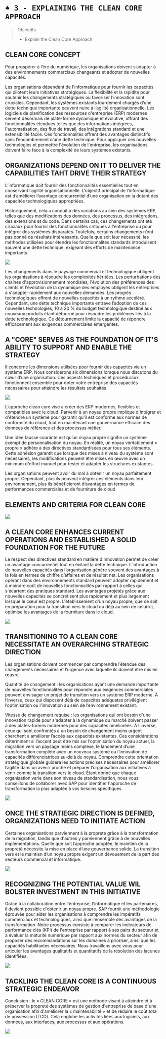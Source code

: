 # `♠ 3 - EXPLAINING THE CLEAN CORE APPROACH`

> Objectifs
>
> - Explain the Clean Core Approach

## CLEAN CORE CONCEPT

Pour prospérer à l’ère du numérique, les organisations doivent s’adapter à des environnements commerciaux changeants et adopter de nouvelles capacités.

Les organisations dépendent de l'informatique pour fournir les capacités qui pilotent leurs initiatives stratégiques. La flexibilité et la rapidité pour soutenir les changements stratégiques ou favoriser l’innovation sont cruciales. Cependant, les systèmes existants lourdement chargés d’une dette technique importante peuvent nuire à l’agilité organisationnelle. Les logiciels de planification des ressources d'entreprise (ERP) modernes servent désormais de plate-forme dynamique et évolutive, offrant des fonctionnalités étendues telles que des informations intégrées, l'automatisation, des flux de travail, des intégrations standard et une extensibilité facile. Ces fonctionnalités offrent des avantages distinctifs sans l’encombrement d’une dette technique. Pour appliquer ces nouvelles technologies et permettre l'évolution de l'entreprise, les organisations doivent faire face à la complexité de leurs systèmes existants.

## ORGANIZATIONS DEPEND ON IT TO DELIVER THE CAPABILITIES TAHT DRIVE THEIR STRATEGY

L’informatique doit fournir des fonctionnalités essentielles tout en conservant l’agilité organisationnelle. L’objectif principal de l’informatique est d’améliorer l’avantage concurrentiel d’une organisation en la dotant des capacités technologiques appropriées.

Historiquement, cela a conduit à des variations au sein des systèmes ERP, telles que des modifications des données, des processus, des intégrations, des extensions et du code. Dans certains cas, ces changements ont été cruciaux pour fournir des fonctionnalités critiques à l'entreprise ou pour intégrer des systèmes disparates. Toutefois, certains changements n’ont pas donné de résultats intéressants. Quelle que soit leur nécessité, les méthodes utilisées pour étendre les fonctionnalités standards introduisent souvent une dette technique, exigeant des efforts de maintenance importants.

![](./RESSOURCES/changes_cleancore.png)

Les changements dans le paysage commercial et technologique obligent les organisations à résoudre les complexités héritées. Les perturbations des chaînes d'approvisionnement mondiales, l'évolution des préférences des clients et l'évolution de la dynamique des employés obligent les entreprises à s'adapter rapidement aux nouvelles demandes. Les progrès technologiques offrent de nouvelles capacités à un rythme accéléré. Cependant, une dette technique importante entrave l’adoption de ces nouvelles technologies, 10 à 20 % du budget technologique destiné aux nouveaux produits étant détourné pour résoudre les problèmes liés à la dette technologique. Ce détournement limite la capacité de répondre efficacement aux exigences commerciales émergentes.

## A "CORE" SERVES AS THE FOUNDATION OF IT'S ABILITY TO SUPPORT AND ENABLE THE STRATEGY

Il concerne les dimensions utilisées pour fournir des capacités via un système ERP. Nous considérons six dimensions lorsque nous discutons du cœur d’une organisation. Ces aspects techniques et procéduraux fonctionnent ensemble pour doter votre entreprise des capacités nécessaires pour atteindre les résultats souhaités.

![](./RESSOURCES/illustrive_model_cleancore.png)

L’approche clean core vise à créer des ERP modernes, flexibles et compatibles avec le cloud. Parvenir à un noyau propre implique d'intégrer et d'étendre un système pour garantir qu'il est conforme aux normes de conformité du cloud, tout en maintenant une gouvernance efficace des données de référence et des processus métier.

Une idée fausse courante est qu’un noyau propre signifie un système exempt de personnalisation du noyau. En réalité, un noyau véritablement « propre » adhère à des directives standardisées pour tous ses éléments. Cette adhésion garantit que lorsque des mises à niveau du système sont nécessaires, les modifications peuvent être mises en œuvre avec un minimum d'effort manuel pour tester et adapter les structures existantes.

Les organisations peuvent avoir du mal à obtenir un noyau parfaitement propre. Cependant, plus ils peuvent intégrer ces éléments dans leur environnement, plus ils bénéficieront d’avantages en termes de performances commerciales et de fourniture de cloud.

## ELEMENTS AND CRITERIA FOR CLEAN CORE

![](./RESSOURCES/elements_of_the_clencore.png)

## A CLEAN CORE ENHANCES CURRENT OPERATIONS AND ESTABLISHED A SOLID FOUNDATION FOR THE FUTURE

Le respect des directives standard en matière d'innovation permet de créer un avantage concurrentiel tout en évitant la dette technique. L’introduction de nouvelles capacités dans l’organisation génère souvent des avantages à la fois en termes de chiffre d’affaires et de résultat net. Les organisations opérant dans des environnements standard peuvent adopter rapidement et à moindre coût de nouvelles fonctionnalités par rapport à celles qui s'écartent des pratiques standard. Les avantages projetés grâce aux nouvelles capacités se concrétisent plus rapidement et plus largement lorsque le cœur est propre. L'établissement d'un noyau propre, que ce soit en préparation pour la transition vers le cloud ou déjà au sein de celui-ci, optimise les avantages de la fourniture dans le cloud.

![](./RESSOURCES/cleancore_timechart.png)

## TRANSITIONING TO A CLEAN CORE NECESSITATE AN OVERARCHING STRATEGIC DIRECTION

Les organisations doivent commencer par comprendre l’étendue des changements nécessaires et l’urgence avec laquelle ils doivent être mis en œuvre.

Quantité de changement : les organisations ayant une demande importante de nouvelles fonctionnalités pour répondre aux exigences commerciales peuvent envisager un projet de transition vers un système ERP moderne. À l’inverse, ceux qui disposent déjà de capacités adéquates privilégient l’optimisation ou l’innovation au sein de l’environnement existant.

Vitesse de changement requise : les organisations qui ont besoin d'une innovation rapide pour s'adapter à la dynamique du marché doivent passer à des plates-formes modernes pour des capacités améliorées. À l’inverse, ceux qui sont confrontés à un besoin de changement moins urgent cherchent à améliorer l’accès aux capacités existantes. Ces considérations déterminent si l’accent peut être mis sur l’optimisation du noyau actuel, la migration vers un paysage moins complexe, le lancement d’une transformation complète avec un nouveau système ou l’innovation de capacités différenciatrices au-delà du noyau. Comprendre cette orientation stratégique globale guidera les actions précises nécessaires pour améliorer l’agilité dans un avenir proche et préparer l’organisation aux initiatives à venir comme la transition vers le cloud. Étant donné que chaque organisation varie dans son niveau de standardisation, nous vous conseillons de collaborer avec SAP pour identifier l'approche de transformation la plus adaptée à vos besoins spécifiques.

![](./RESSOURCES/cleancore_intersectionchart.png)

## ONCE THE STRATIEGIC DIRECTION IS DEFINED, ORGANIZATIONS NEED TO INITIATE ACTION

Certaines organisations parviennent à la propreté grâce à la transformation de la migration, tandis que d'autres y parviennent grâce à de nouvelles implémentations. Quelle que soit l’approche adoptée, le maintien de la propreté nécessite la mise en place d’une gouvernance solide. La transition vers et le maintien d’un noyau propre exigent un dévouement de la part des secteurs commercial et informatique.

![](./RESSOURCES/cleancore_strategy.png)

## RECOGNIZING THE POTENTIAL VALUE WIL BOLSTER INVESTMENT IN THIS INITIATIVE

Grâce à la collaboration entre l'entreprise, l'informatique et les partenaires, il devient possible d'obtenir un noyau propre. SAP fournit une méthodologie éprouvée pour aider les organisations à comprendre les impératifs commerciaux et technologiques, ainsi que l'ensemble des avantages de la transformation. Notre processus consiste à comparer les indicateurs de performance clés (KPI) de l'entreprise par rapport à ses pairs du secteur et à évaluer la maturité numérique par rapport aux normes du secteur afin de proposer des recommandations sur les domaines à prioriser, ainsi que les capacités habilitantes nécessaires. Nous travaillons avec vous pour articuler les avantages qualitatifs et quantitatifs de la résolution des lacunes identifiées.

![](./RESSOURCES/cleancore_potential.png)

## TACKLING THE CLEAN CORE IS A CONTINUOUS STRATEGIC ENDEAVOR

Conclusion : le « CLEAN CORE » est une méthode visant à atteindre et à préserver la propreté des systèmes de gestion d'entreprise de base d'une organisation afin d'améliorer la « maintenabilité » et de réduire le coût total de possession (TCO). Cela englobe les activités liées aux logiciels, aux données, aux interfaces, aux processus et aux opérations.

![](./RESSOURCES/cleancore_conclusion.png)
